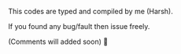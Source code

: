 This codes are typed and compiled by me (Harsh).

If you found any bug/fault then issue freely.

(Comments will added soon) 🙂
